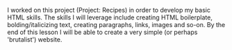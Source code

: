 I worked on this project (Project: Recipes) in order to develop my basic HTML skills. The skills I will leverage include creating HTML boilerplate, bolding/italicizing text, creating paragraphs, links, images and so-on. By the end of this lesson I will be able to create a very simple (or perhaps 'brutalist') website. 
